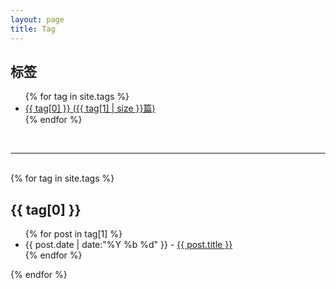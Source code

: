 ```yaml
---
layout: page
title: Tag
---
```

<div>
<h2>标签</h2>
<ul>
    {% for tag in site.tags %}
    	<li style="list-style-image:url('../assets/tag.png');">
	<a href="#{{ tag[0] }}">
	<span>{{ tag[0] }}</span>
	<span>({{ tag[1] | size }}篇)</span>
	</a>
	</li>
    {% endfor %}
</ul>
<div>
<br>
<hr />
<br>
<div>
{% for tag in site.tags %}
        <h2 id="{{ tag[0] }}">
         {{ tag[0] }} 
        </h2>
        <ul>
                {% for post in tag[1] %}
                        <li style="list-style-image:url('../assets/paper.png');">
			{{ post.date | date:"%Y %b %d" }} - 
                        <a href="{{ post.url | prepend: site.baseurl | replace: '//', '/'}}">
                             {{ post.title }}  
                        </a>
                        </li>
                {% endfor %}
        </ul>
{% endfor %}
<div>



